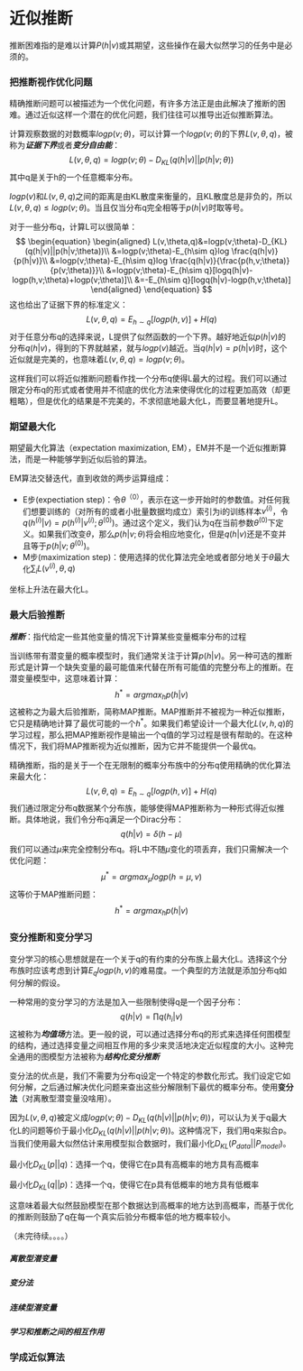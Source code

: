 # 近似推断

推断困难指的是难以计算$P(h|v)$或其期望，这些操作在最大似然学习的任务中是必须的。

### 把推断视作优化问题

精确推断问题可以被描述为一个优化问题，有许多方法正是由此解决了推断的困难。通过近似这样一个潜在的优化问题，我们往往可以推导出近似推断算法。

计算观察数据的对数概率$logp(v;\theta)$，可以计算一个$logp(v;\theta)$的下界$L(v,\theta,q)$，被称为***证据下界***或者***变分自由能***：
$$
L(v,\theta,q)=logp(v;\theta)-D_{KL}(q(h|v)||p(h|v;\theta))
$$
其中q是关于h的一个任意概率分布。

$logp(v)$和$L(v,\theta,q)$之间的距离是由KL散度来衡量的，且KL散度总是非负的，所以$L(v,\theta,q) \leq logp(v;\theta)$。当且仅当分布q完全相等于$p(h|v)$时取等号。

对于一些分布q，计算L可以很简单：
$$
\begin{equation}
\begin{aligned}
L(v,\theta,q)&=logp(v;\theta)-D_{KL}(q(h|v)||p(h|v;\theta))\\
&=logp(v;\theta)-E_{h\sim q}log \frac{q(h|v)}{p(h|v)}\\
&=logp(v;\theta)-E_{h\sim q}log \frac{q(h|v)}{\frac{p(h,v;\theta)}{p(v;\theta)}}\\
&=logp(v;\theta)-E_{h\sim q}[logq(h|v)-logp(h,v;\theta)+logp(v;\theta)]\\
&=-E_{h\sim q}[logq(h|v)-logp(h,v;\theta)]
\end{aligned}
\end{equation}
$$
这也给出了证据下界的标准定义：
$$
L(v,\theta,q)=E_{h\sim q}[logp(h,v)]+H(q)
$$
对于任意分布q的选择来说，L提供了似然函数的一个下界。越好地近似$p(h|v)$的分布$q(h|v)$，得到的下界就越紧，就与$logp(v)$越近。当$q(h|v)=p(h|v)$时，这个近似就是完美的，也意味着$L(v,\theta, q)=logp(v;\theta)$。

这样我们可以将近似推断问题看作找一个分布q使得L最大的过程。我们可以通过限定分布q的形式或者使用并不彻底的优化方法来使得优化的过程更加高效（却更粗略），但是优化的结果是不完美的，不求彻底地最大化L，而要显著地提升L。

### 期望最大化

期望最大化算法（expectation maximization, EM），EM并不是一个近似推断算法，而是一种能够学到近似后验的算法。

EM算法交替迭代，直到收敛的两步运算组成：

+ E步(expectiation step)：令$\theta^{（0）}$，表示在这一步开始时的参数值。对任何我们想要训练的（对所有的或者小批量数据均成立）索引为i的训练样本$v^{(i)}$，令$q(h^{(i)}|v)=p(h^{(i)}|v^{(i)};\theta^{(0)})$。通过这个定义，我们认为q在当前参数$\theta^{(0)}$下定义。如果我们改变$\theta$，那么$p(h|v;\theta)$将会相应地变化，但是$q(h|v)$还是不变并且等于$p(h|v;\theta^{(0)})$。
+ M步(maximization step)：使用选择的优化算法完全地或者部分地关于$\theta$最大化$\sum_{i}L(v^{(i)}, \theta, q)$

坐标上升法在最大化L。

###  最大后验推断

***推断***：指代给定一些其他变量的情况下计算某些变量概率分布的过程

当训练带有潜变量的概率模型时，我们通常关注于计算$p(h|v)$。另一种可选的推断形式是计算一个缺失变量的最可能值来代替在所有可能值的完整分布上的推断。在潜变量模型中，这意味着计算：
$$
h^{*}=argmax_{h}p(h|v)
$$
这被称之为最大后验推断，简称MAP推断。MAP推断并不被视为一种近似推断，它只是精确地计算了最优可能的一个$h^{*}$。如果我们希望设计一个最大化$L(v,h,q)$的学习过程，那么把MAP推断视作是输出一个q值的学习过程是很有帮助的。在这种情况下，我们将MAP推断视为近似推断，因为它并不能提供一个最优q。

精确推断，指的是关于一个在无限制的概率分布族中的分布q使用精确的优化算法来最大化：
$$
L(v,\theta,q)=E_{h\sim q}[logp(h,v)]+H(q)
$$
我们通过限定分布q数据某个分布族，能够使得MAP推断称为一种形式得近似推断。具体地说，我们令分布q满足一个Dirac分布：
$$
q(h|v)=\delta (h-\mu)
$$
我们可以通过$\mu$来完全控制分布q。将L中不随$\mu$变化的项丢弃，我们只需解决一个优化问题：
$$
\mu^{*}=argmax_{\mu}logp(h=\mu,v)
$$
这等价于MAP推断问题：
$$
h^{*}=argmax_{h}p(h|v)
$$

### 变分推断和变分学习

变分学习的核心思想就是在一个关于q的有约束的分布族上最大化L。选择这个分布族时应该考虑到计算$E_{q}logp(h,v)$的难易度。一个典型的方法就是添加分布q如何分解的假设。

一种常用的变分学习的方法是加入一些限制使得q是一个因子分布：
$$
q(h|v)=\prod q(h_{i}|v)
$$
这被称为***均值场***方法。更一般的说，可以通过选择分布q的形式来选择任何图模型的结构，通过选择变量之间相互作用的多少来灵活地决定近似程度的大小。这种完全通用的图模型方法被称为***结构化变分推断***

变分法的优点是，我们不需要为分布q设定一个特定的参数化形式。我们设定它如何分解，之后通过解决优化问题来查出这些分解限制下最优的概率分布。使用**变分法**（对离散型潜变量没啥用）。

因为$L(v, \theta, q)$被定义成$logp(v;\theta)-D_{KL}(q(h|v)||p(h|v;\theta))$，可以认为关于q最大化L的问题等价于最小化$D_{KL}(q(h|v)||p(h|v;\theta))$。这种情况下，我们用q来拟合p。当我们使用最大似然估计来用模型拟合数据时，我们最小化$D_{KL}(P_{data}||P_{model})$。

最小化$D_{KL}(p||q)$：选择一个q，使得它在p具有高概率的地方具有高概率

最小化$D_{KL}(q||p)$：选择一个q，使得它在p具有低概率的地方具有低概率

这意味着最大似然鼓励模型在那个数据达到高概率的地方达到高概率，而基于优化的推断则鼓励了q在每一个真实后验分布概率低的地方概率较小。

（未完待续。。。。）

##### 离散型潜变量

##### 变分法

##### 连续型潜变量

##### 学习和推断之间的相互作用

### 学成近似算法

